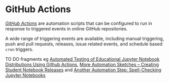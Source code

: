# GitHub Actions

[*GitHub Actions*](https://docs.github.com/en/actions) are automation scripts that can be configured to run in response to triggered events in online GitHub repositories.

A wide range of triggering events are available, including manual triggering, push and pull requests, releases, issue related events, and schedule based `cron` triggers.

TO DO fragments eg [Automated Testing of Educational Jupyter Notebook Distributions Using Github Actions](https://blog.ouseful.info/2021/10/26/automated-testing-of-jupyter-notebooks/),  [More Automation Sketches – Creating Student Notebook Releases](https://blog.ouseful.info/2021/10/27/more-automation-sketches-creating-student-notebook-releases/) and [Another Automation Step: Spell-Checking Jupyter Notebooks](https://blog.ouseful.info/2021/10/28/another-automation-step-spell-checking-jupyter-notebooks/)
